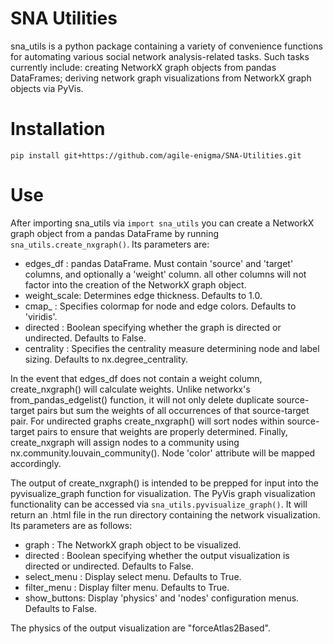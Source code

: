 # SNA Utilities

sna_utils is a python package containing a variety of convenience functions for automating various social
network analysis-related tasks. Such tasks currently include: creating NetworkX graph objects from pandas DataFrames; 
deriving network graph visualizations from NetworkX graph objects via PyVis.

# Installation

`pip install git+https://github.com/agile-enigma/SNA-Utilities.git`

# Use

After importing sna_utils via `import sna_utils` you can create a NetworkX graph object from a pandas DataFrame
by running `sna_utils.create_nxgraph()`. Its parameters are:

* edges_df    : pandas DataFrame. Must contain 'source' and 'target' columns, and optionally a 'weight' column.
all other columns will not factor into the creation of the NetworkX graph object.
* weight_scale: Determines edge thickness. Defaults to 1.0.
* cmap_       : Specifies colormap for node and edge colors. Defaults to 'viridis'. 
* directed    : Boolean specifying whether the graph is directed or undirected. Defaults to False.
* centrality  : Specifies the centrality measure determining node and label sizing. Defaults to 
nx.degree_centrality. 

In the event that edges_df does not contain a weight column, create_nxgraph() will calculate weights. Unlike
networkx's from_pandas_edgelist() function, it will not only delete duplicate source-target pairs but sum the 
weights of all occurrences of that source-target pair. For undirected graphs create_nxgraph() will sort nodes 
within source-target pairs to ensure that weights are properly determined. Finally, create_nxgraph will assign
nodes to a community using nx.community.louvain_community(). Node 'color' attribute will be mapped accordingly.

The output of create_nxgraph() is intended to be prepped for input into the pyvisualize_graph function for visualization.
The PyVis graph visualization functionality can be accessed via `sna_utils.pyvisualize_graph()`. It will return
 an .html file in the run directory containing the network visualization. Its parameters are as follows:

* graph       : The NetworkX graph object to be visualized.
* directed    : Boolean specifying whether the output visualization is directed or undirected. Defaults to False.
* select_menu : Display select menu. Defaults to True.
* filter_menu : Display filter menu. Defaults to True.
* show_buttons: Display 'physics' and 'nodes' configuration menus. Defaults to False.

The physics of the output visualization are "forceAtlas2Based".
